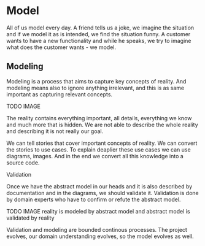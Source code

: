 # Model

All of us model every day.
A friend tells us a joke, we imagine the situation and if we model it as is intended, we find the situation funny.
A customer wants to have a new functionality and while he speaks, we try to imagine what does the customer wants - we model.

## Modeling

Modeling is a process that aims to capture key concepts of reality.
And modeling means also to ignore anything irrelevant, and this is as same important as capturing relevant concepts.

TODO IMAGE

The reality contains everything important, all details, everything we know and much more that is hidden.
We are not able to describe the whole reality and describing it is not really our goal.

We can tell stories that cover important concepts of reality.
We can convert the stories to use cases.
To explain deaplier these use cases we can use diagrams, images.
And in the end we convert all this knowledge into a source code.

Validation

Once we have the abstract model in our heads and it is also described by documentation and in the diagrams, we should validate it.
Validation is done by domain experts who have to confirm or refute the abstract model.

TODO IMAGE reality is modeled by abstract model and abstract model is validated by reality

Validation and modeling are bounded continous processes.
The project evolves, our domain understanding evolves, so the model evolves as well.

